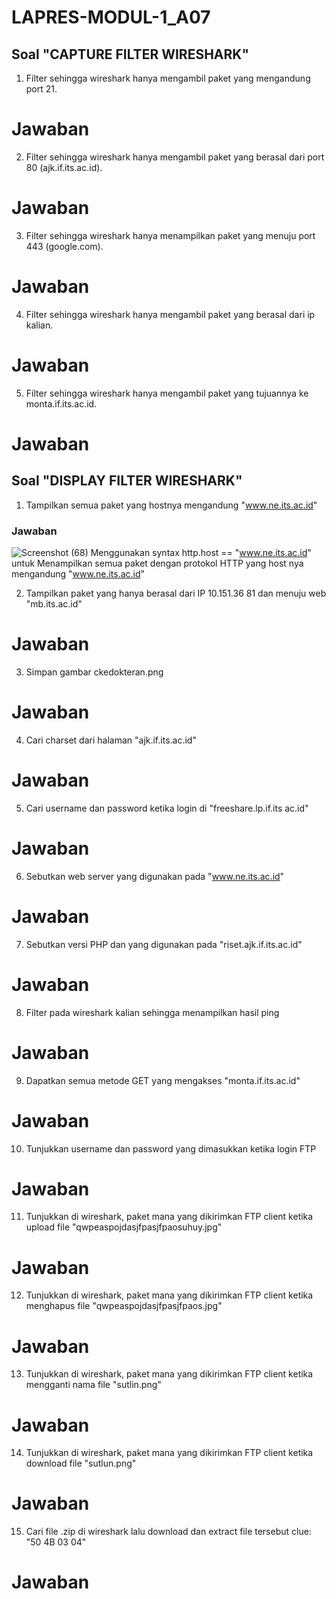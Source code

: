 # LAPRES-MODUL-1_A07

 ## Soal "CAPTURE FILTER WIRESHARK"

1) Filter sehingga wireshark hanya mengambil paket yang mengandung port 21.
 # Jawaban
    
2) Filter sehingga wireshark hanya mengambil paket yang berasal dari port 80 (ajk.if.its.ac.id).
 # Jawaban
    
3) Filter sehingga wireshark hanya menampilkan paket yang menuju port 443 (google.com).
 # Jawaban
    
4) Filter sehingga wireshark hanya mengambil paket yang berasal dari ip kalian.
 # Jawaban
    
5) Filter sehingga wireshark hanya mengambil paket yang tujuannya ke monta.if.its.ac.id.
 # Jawaban
   
 ## Soal "DISPLAY FILTER WIRESHARK"
1)  Tampilkan semua paket yang hostnya mengandung "www.ne.its.ac.id"
 ### Jawaban
 
   ![Screenshot (68)](https://user-images.githubusercontent.com/45744801/64916036-5d80ba00-d79f-11e9-972a-60869061c4f2.png) Menggunakan syntax http.host == "www.ne.its.ac.id" untuk Menampilkan semua paket dengan protokol HTTP yang host nya mengandung   "www.ne.its.ac.id"

 
2)  Tampilkan paket yang hanya berasal dari IP 10.151.36 81 dan menuju web "mb.its.ac.id"
 # Jawaban
 
3)  Simpan gambar ckedokteran.png
 # Jawaban
 
4)  Cari charset dari halaman "ajk.if.its.ac.id"
 # Jawaban
 
5)  Cari username dan password ketika login di "freeshare.lp.if.its ac.id"
 # Jawaban
 
6)  Sebutkan web server yang digunakan pada "www.ne.its.ac.id"
 # Jawaban
 
7)  Sebutkan versi PHP dan yang digunakan pada "riset.ajk.if.its.ac.id"
 # Jawaban
 
8)  Filter pada wireshark kalian sehingga menampilkan hasil ping
 # Jawaban
 
9)  Dapatkan semua metode GET yang mengakses "monta.if.its.ac.id"
 # Jawaban
 
10) Tunjukkan username dan password yang dimasukkan ketika login FTP
 # Jawaban
 
11) Tunjukkan di wireshark, paket mana yang dikirimkan FTP client ketika upload file "qwpeaspojdasjfpasjfpaosuhuy.jpg"
 # Jawaban
 
12) Tunjukkan di wireshark, paket mana yang dikirimkan FTP client ketika menghapus file "qwpeaspojdasjfpasjfpaos.jpg"
 # Jawaban
 
13) Tunjukkan di wireshark, paket mana yang dikirimkan FTP client ketika mengganti nama file "sutlin.png"
 # Jawaban
 
14) Tunjukkan di wireshark, paket mana yang dikirimkan FTP client ketika download file "sutlun.png"
 # Jawaban
 
15) Cari file .zip di wireshark lalu download dan extract file tersebut 
    clue: "50 4B 03 04"
 # Jawaban
